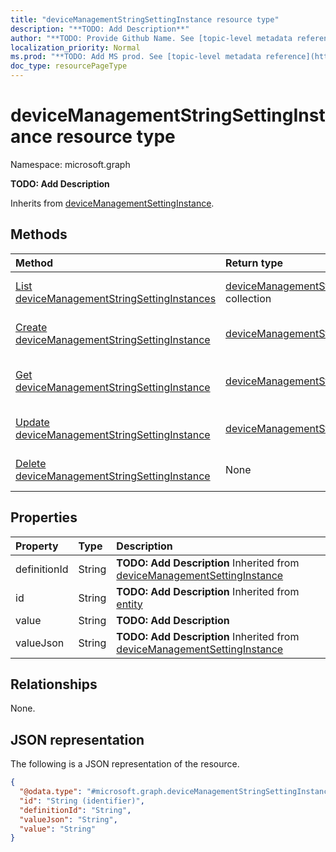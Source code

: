 ```yaml
---
title: "deviceManagementStringSettingInstance resource type"
description: "**TODO: Add Description**"
author: "**TODO: Provide Github Name. See [topic-level metadata reference](https://msgo.azurewebsites.net/add/document/guidelines/metadata.html#topic-level-metadata)**"
localization_priority: Normal
ms.prod: "**TODO: Add MS prod. See [topic-level metadata reference](https://msgo.azurewebsites.net/add/document/guidelines/metadata.html#topic-level-metadata)**"
doc_type: resourcePageType
---
```


# deviceManagementStringSettingInstance resource type

Namespace: microsoft.graph

**TODO: Add Description**


Inherits from [deviceManagementSettingInstance](../resources/devicemanagementsettinginstance.md).

## Methods
|Method|Return type|Description|
|:---|:---|:---|
|[List deviceManagementStringSettingInstances](../api/intune-devicemanagementstringsettinginstance-list.md)|[deviceManagementStringSettingInstance](../resources/intune-devicemanagementstringsettinginstance.md) collection|Get a list of the [deviceManagementStringSettingInstance](../resources/devicemanagementstringsettinginstance.md) objects and their properties.|
|[Create deviceManagementStringSettingInstance](../api/intune-devicemanagementstringsettinginstance-create.md)|[deviceManagementStringSettingInstance](../resources/intune-devicemanagementstringsettinginstance.md)|Create a new [deviceManagementStringSettingInstance](../resources/intune-devicemanagementstringsettinginstance.md) object.|
|[Get deviceManagementStringSettingInstance](../api/intune-devicemanagementstringsettinginstance-get.md)|[deviceManagementStringSettingInstance](../resources/intune-devicemanagementstringsettinginstance.md)|Read the properties and relationships of a [deviceManagementStringSettingInstance](../resources/intune-devicemanagementstringsettinginstance.md) object.|
|[Update deviceManagementStringSettingInstance](../api/intune-devicemanagementstringsettinginstance-update.md)|[deviceManagementStringSettingInstance](../resources/intune-devicemanagementstringsettinginstance.md)|Update the properties of a [deviceManagementStringSettingInstance](../resources/intune-devicemanagementstringsettinginstance.md) object.|
|[Delete deviceManagementStringSettingInstance](../api/intune-devicemanagementstringsettinginstance-delete.md)|None|Deletes a [deviceManagementStringSettingInstance](../resources/intune-devicemanagementstringsettinginstance.md) object.|

## Properties
|Property|Type|Description|
|:---|:---|:---|
|definitionId|String|**TODO: Add Description** Inherited from [deviceManagementSettingInstance](../resources/intune-devicemanagementsettinginstance.md)|
|id|String|**TODO: Add Description** Inherited from [entity](../resources/entity.md)|
|value|String|**TODO: Add Description**|
|valueJson|String|**TODO: Add Description** Inherited from [deviceManagementSettingInstance](../resources/intune-devicemanagementsettinginstance.md)|

## Relationships
None.

## JSON representation
The following is a JSON representation of the resource.
<!-- {
  "blockType": "resource",
  "keyProperty": "id",
  "@odata.type": "microsoft.graph.deviceManagementStringSettingInstance",
  "baseType": "microsoft.graph.deviceManagementSettingInstance",
  "openType": false
}
-->
``` json
{
  "@odata.type": "#microsoft.graph.deviceManagementStringSettingInstance",
  "id": "String (identifier)",
  "definitionId": "String",
  "valueJson": "String",
  "value": "String"
}
```

